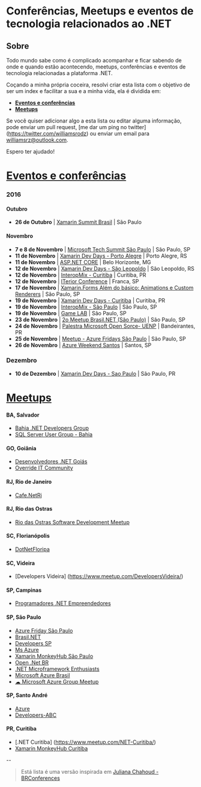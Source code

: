 # Conferências, Meetups e eventos de tecnologia relacionados ao .NET

## Sobre

Todo mundo sabe como é complicado acompanhar e ficar sabendo de onde e quando estão acontecendo, meetups, conferências e eventos de tecnologia relacionadas a plataforma .NET.

Coçando a minha própria coceira, resolvi criar esta lista com o objetivo de ser um index e facilitar a sua e a minha vida, ela é dividida em: 

* **[Eventos e conferências](#eventos-e-conferências)**
* **[Meetups](#meetups)**

Se você quiser adicionar algo a esta lista ou editar alguma informação, pode enviar um pull request, [me dar um ping no twitter] (https://twitter.com/williamsrodz) ou enviar um email para williamsrz@outlook.com.

Espero ter ajudado!

# [Eventos e conferências](#eventos-e-conferências)

### 2016

#### Outubro

* **26 de Outubro** | [Xamarin Summit Brasil](http://xamarinsummit.com.br) | São Paulo

#### Novembro
* **7 e 8 de Novembro** | [Microsoft Tech Summit São Paulo](https://www.microsoft.com/pt-br/techsummit/sao-paulo.aspx) | São Paulo, SP
* **11 de Novembro** | [Xamarin Dev Days - Porto Alegre](https://ti.to/xamarin/dev-days-porto-alegre) | Porto Alegre, RS
* **11 de Novembro** | [ASP.NET CORE](http://www.meetup.com/Random-Hacks/events/235145688/?eventId=235145688) | Belo Horizonte, MG
* **12 de Novembro** | [Xamarin Dev Days - São Leopoldo](https://ti.to/xamarin/dev-days-sao-leopoldo) | São Leopoldo, RS
* **12 de Novembro** | [InteropMix - Curitiba](http://interopmix.com.br) | Curitiba, PR
* **12 de Novembro** | [ITerior Conference](http://iterior.com.br) | Franca, SP
* **17 de Novembro** | [Xamarin.Forms Além do básico: Animations e Custom Renderers](https://www.meetup.com/Developers-SP/events/235208932/) | São Paulo, SP
* **19 de Novembro** | [Xamarin Dev Days - Curitiba](https://ti.to/xamarin/dev-days-curitiba2) | Curitiba, PR
* **19 de Novembro** | [InteropMix - São Paulo](http://interopmix.com.br) | São Paulo, SP
* **19 de Novembro** | [Game LAB](https://www.meetup.com/Developers-SP/events/235153998/?eventId=235153998) | São Paulo, SP
* **23 de Novembro** | [2o Meetup Brasil.NET (São Paulo)](https://www.meetup.com/Brasil-NET/events/235151883/) | São Paulo, SP
* **24 de Novembro** | [Palestra Microsoft Open Sorce- UENP](http://www.uenp.edu.br) | Bandeirantes, PR
* **25 de Novembro** | [Meetup - Azure Fridays São Paulo](http://www.meetup.com/pt-BR/azure-friday-sao-paulo/) | São Paulo, SP
* **26 de Novembro** | [Azure Weekend Santos](http://www.meetup.com/pt-BR/Comunidade-Net-Baixada/events/234838672/) | Santos, SP

### Dezembro
* **10 de Dezembro** | [Xamarin Dev Days - Sao Paulo](https://ti.to/xamarin/dev-days-sao-paulo2) | São Paulo, PR


# [Meetups](#meetups)

#### BA, Salvador
* [Bahia .NET Developers Group](https://www.meetup.com/Bahia-NET-Developers-Group/)
* [SQL Server User Group - Bahia](https://www.meetup.com/SQLServerBahia/)

#### GO, Goiânia
* [Desenvolvedores .NET Goiás](https://www.devgoias.net/)
* [Override IT Community](http://www.meetup.com/pt-BR/Override/)

#### RJ, Rio de Janeiro
* [Cafe.NetRj](https://www.meetup.com/Cafe-NetRj/)

#### RJ, Rio das Ostras
* [Rio das Ostras Software Development Meetup](https://www.meetup.com/Rio-das-Ostras-Software-Development-Meetup/)

#### SC, Florianópolis
* [DotNetFloripa](https://www.meetup.com/DotNetFloripa/)

#### SC, Videira
* [Developers Videira] (https://www.meetup.com/DevelopersVideira/)

#### SP, Campinas
* [Programadores .NET Empreendedores](https://www.meetup.com/Programadores-NET-Empreendedores/)

#### SP, São Paulo
* [Azure Friday São Paulo](https://www.meetup.com/azure-friday-sao-paulo/)
* [Brasil.NET](https://www.meetup.com/Brasil-NET/)
* [Developers SP](https://www.meetup.com/Developers-SP/)
* [Ms Azure](https://www.meetup.com/Ms-Azure/)
* [Xamarin MonkeyHub São Paulo](https://www.meetup.com/Xamarin-Monkey-Hub-Sao-Paulo/)
* [Open .Net BR](https://www.meetup.com/Open-Net-BR/)
* [.NET Microframework Enthusiasts](https://www.meetup.com/NET-Microframework-Enthusiasts/)
* [Microsoft Azure Brasil](https://www.meetup.com/MicrosoftAzureBrasil/)
* [☁ Microsoft Azure Group Meetup](https://www.meetup.com/Microsoft-Azure-Group-Meetup/)

#### SP, Santo André
* [Azure](https://www.meetup.com/meetup-group-SfNmrDWz/)
* [Developers-ABC](https://www.meetup.com/Developers-ABC/)

#### PR, Curitiba
* [.NET Curitiba] (https://www.meetup.com/NET-Curitiba/)
* [Xamarin MonkeyHub Curitiba](https://www.meetup.com/Xamarin-Monkey-Hub-Curitiba/)


--

> Está lista é uma versão inspirada em [Juliana Chahoud - BRConferences](https://github.com/jchahoud/BRConferences)

